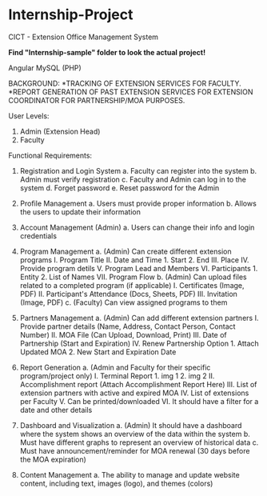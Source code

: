 # Internship-Project
CICT - Extension Office Management System

**Find "Internship-sample" folder to look the actual project!**

Angular
MySQL (PHP)

BACKGROUND:
*TRACKING OF EXTENSION SERVICES FOR FACULTY.
*REPORT GENERATION OF PAST EXTENSION SERVICES FOR EXTENSION COORDINATOR FOR PARTNERSHIP/MOA PURPOSES.

User Levels:
1. Admin (Extension Head)
2. Faculty

Functional Requirements:
1. Registration and Login System
	a. Faculty can register into the system
	b. Admin must verify registration
	c. Faculty and Admin can log in to the system
	d. Forget password
	e. Reset password for the Admin

2. Profile Management
	a. Users must provide proper information
	b. Allows the users to update their information

3. Account Management (Admin)
	a. Users can change their info and login credentials

4. Program Management
	a. (Admin) Can create different extension programs
		I. Program Title
		II. Date and Time
			1. Start
			2. End
		III. Place
		IV. Provide program detils
		V. Program Lead and Members
		VI. Participants
			1. Entity
			2. List of Names
		VII. Program Flow
	b. (Admin) Can upload files related to a completed program (if applicable)
		I. Certificates (Image, PDF)
		II. Participant's Attendance (Docs, Sheets, PDF)
		III. Invitation (Image, PDF)
	c. (Faculty) Can view assigned programs to them

5. Partners Management
	a. (Admin) Can add different extension partners
		I. Provide partner details (Name, Address, Contact Person, Contact Number)
		II. MOA File (Can Upload, Download, Print)
		III. Date of Partnership (Start and Expiration)
		IV. Renew Partnership Option
			1. Attach Updated MOA
			2. New Start and Expiration Date

6. Report Generation
	a. (Admin and Faculty for their specific program/project only)
		I. Terminal Report 
			1. img 1
			2. img 2
		II. Accomplishment report (Attach Accomplishment Report Here)
		III. List of extension partners with active and expired MOA
		IV. List of extensions per Faculty
		V. Can be printed/downloaded
		VI. It should have a filter for a date and other details

7. Dashboard and Visualization
	a. (Admin) It should have a dashboard where the system shows an overview of the data within the system
	b. Must have different graphs to represent an overview of historical data
	c. Must have announcement/reminder for MOA renewal (30 days before the MOA expiration)

8. Content Management
	a. The ability to manage and update website content, including text, images (logo), and themes (colors)
